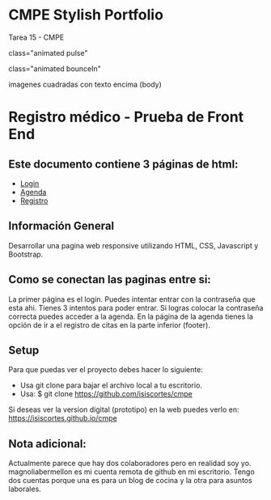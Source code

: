 # CMPE Stylish Portfolio

Tarea 15 - CMPE

<link rel="stylesheet" href="https://cdn.jsdelivr.net/npm/animate.css@3.5.2/animate.min.css">

<script defer src= "https://use.fontawesome.com/releases/v5.0.6/js/all.js"></script>


class="animated pulse"

class="animated bounceIn"

imagenes cuadradas con texto encima (body)


# Registro médico - Prueba de Front End

## Este documento contiene 3 páginas de html:
* [Login](#login)
* [Agenda](#agenda)
* [Registro](#registro)

## Información General
Desarrollar una pagina web responsive utilizando HTML, CSS, Javascript y Bootstrap.
	
## Como se conectan las paginas entre si:
La primer página es el login. Puedes intentar entrar con la contraseña que esta
ahi. Tienes 3 intentos para poder entrar. Si logras colocar la contraseña correcta puedes
acceder a la agenda. En la página de la agenda tienes la opción de ir a el registro de citas en la parte inferior (footer).
	
## Setup
Para que puedas ver el proyecto debes hacer lo siguiente:

* Usa git clone para bajar el archivo local a tu escritorio.
* Usa: $ git clone https://github.com/isiscortes/cmpe

Si deseas ver la version digital (prototipo) en la web puedes verlo en:
https://isiscortes.github.io/cmpe


## Nota adicional:

Actualmente parece que hay dos colaboradores pero en realidad soy yo.
magnoliabermellon es mi cuenta remota de github en mi escritorio.
Tengo dos cuentas porque una es para un blog de cocina y la otra para asuntos laborales.


